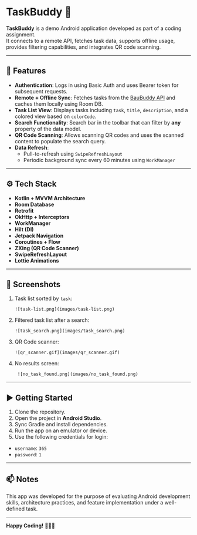 # TaskBuddy 🧱

**TaskBuddy** is a demo Android application developed as part of a coding assignment.  
It connects to a remote API, fetches task data, supports offline usage, provides filtering
capabilities, and integrates QR code scanning.

---

## 📌 Features

- **Authentication**: Logs in using Basic Auth and uses Bearer token for subsequent requests.
- **Remote + Offline Sync**: Fetches tasks from the [BauBuddy API](https://api.baubuddy.de) and
  caches them locally using Room DB.
- **Task List View**: Displays tasks including `task`, `title`, `description`, and a colored view
  based on `colorCode`.
- **Search Functionality**: Search bar in the toolbar that can filter by **any** property of the
  data model.
- **QR Code Scanning**: Allows scanning QR codes and uses the scanned content to populate the search
  query.
- **Data Refresh**:
    - Pull-to-refresh using `SwipeRefreshLayout`
    - Periodic background sync every 60 minutes using `WorkManager`

---

## ⚙️ Tech Stack

- **Kotlin + MVVM Architecture**
- **Room Database**
- **Retrofit**
- **OkHttp + Interceptors**
- **WorkManager**
- **Hilt (DI)**
- **Jetpack Navigation**
- **Coroutines + Flow**
- **ZXing (QR Code Scanner)**
- **SwipeRefreshLayout**
- **Lottie Animations**

---

## 📸 Screenshots

1. Task list sorted by `task`:
   ```
   ![task-list.png](images/task-list.png)
   ```

2. Filtered task list after a search:
   ```
   ![task_search.png](images/task_search.png)
   ```

3. QR Code scanner:
   ```
   ![qr_scanner.gif](images/qr_scanner.gif)
   ```

4. No results screen:
   ```
    ![no_task_found.png](images/no_task_found.png)
    ```

---

## ▶️ Getting Started

1. Clone the repository.
2. Open the project in **Android Studio**.
3. Sync Gradle and install dependencies.
4. Run the app on an emulator or device.
5. Use the following credentials for login:

- `username`: `365`
- `password`: `1`

---

## 📫 Notes

This app was developed for the purpose of evaluating Android development skills, architecture
practices, and feature implementation under a well-defined task.

---

**Happy Coding!** 👨‍💻✨
